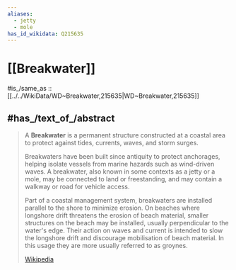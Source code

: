 ```yaml
---
aliases:
  - jetty
  - mole
has_id_wikidata: Q215635
---
```


# [[Breakwater]] 

#is_/same_as :: [[../../WikiData/WD~Breakwater,215635|WD~Breakwater,215635]] 

## #has_/text_of_/abstract 

> A **Breakwater** is a permanent structure constructed at a coastal area 
> to protect against tides, currents, waves, and storm surges.  
> 
> Breakwaters have been built since antiquity  to protect anchorages, 
> helping isolate vessels from marine hazards such as wind-driven waves. 
> A breakwater, also known in some contexts as a jetty or a mole, 
> may be connected to land or freestanding, 
> and may contain a walkway or road for vehicle access.
>
> Part of a coastal management system, breakwaters are installed parallel to the shore to minimize erosion. On beaches where longshore drift threatens the erosion of beach material, smaller structures on the beach  may be installed, usually perpendicular to the water's edge. Their action on waves and current is intended to slow the longshore drift and discourage mobilisation of beach material. In this usage they are more usually referred to as groynes.
>
> [Wikipedia](https://en.wikipedia.org/wiki/Breakwater%20(structure)) 

